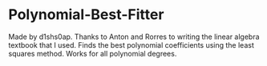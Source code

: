# Polynomial-Best-Fitter

Made by d1shs0ap.
Thanks to Anton and Rorres to writing the linear algebra textbook that I used.
Finds the best polynomial coefficients using the least squares method.
Works for all polynomial degrees.
